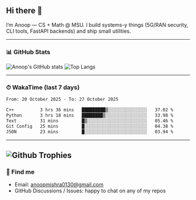 ## Hi there 👋

I’m Anoop — CS + Math @ MSU. I build systems-y things (5G/RAN security, CLI tools, FastAPI backends) and ship small utilities.

---

### 📊 GitHub Stats
<!-- GitHub Readme Stats -->
![Anoop's GitHub stats](https://github-readme-stats.vercel.app/api?username=Anoop130&show_icons=true&theme=radical&hide_title=true)
![Top Langs](https://github-readme-stats.vercel.app/api/top-langs/?username=Anoop130&layout=compact&theme=radical)

---

### ⏱ WakaTime (last 7 days)
<!--START_SECTION:waka-->

```txt
From: 20 October 2025 - To: 27 October 2025

C++          3 hrs 36 mins   █████████▒░░░░░░░░░░░░░░░   37.02 %
Python       3 hrs 18 mins   ████████▒░░░░░░░░░░░░░░░░   33.98 %
Text         31 mins         █▒░░░░░░░░░░░░░░░░░░░░░░░   05.46 %
Git Config   25 mins         █░░░░░░░░░░░░░░░░░░░░░░░░   04.38 %
JSON         23 mins         █░░░░░░░░░░░░░░░░░░░░░░░░   03.94 %
```

<!--END_SECTION:waka-->

---
![Github Trophies](https://github-profile-trophy.vercel.app/?username=Anoop130&theme=dracula)
---

### 🔗 Find me
- Email: anoopmishra0130@gmail.com
- GitHub Discussions / Issues: happy to chat on any of my repos

